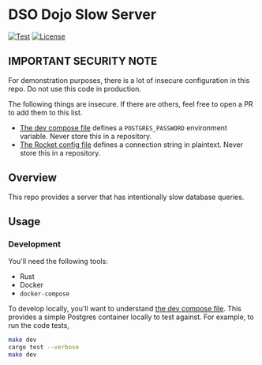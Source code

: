 # DSO Dojo Slow Server

[![Test](https://github.com/thecjharries/dso-dojo-slow-server/actions/workflows/rust.yaml/badge.svg)](https://github.com/thecjharries/dso-dojo-slow-server/actions/workflows/rust.yaml)
[![License](https://img.shields.io/badge/License-Apache_2.0-blue.svg)](https://opensource.org/licenses/Apache-2.0)

## IMPORTANT SECURITY NOTE

For demonstration purposes, there is a lot of insecure configuration in this repo. Do not use this code in production.

The following things are insecure. If there are others, feel free to open a PR to add them to this list.

* [The dev compose file](./dev-stack.yaml) defines a `POSTGRES_PASSWORD` environment variable. Never store this in a repository.
* [The Rocket config file](./Rocket.toml) defines a connection string in plaintext. Never store this in a repository.

## Overview

This repo provides a server that has intentionally slow database queries.

## Usage

### Development

You'll need the following tools:

* Rust
* Docker
* `docker-compose`

To develop locally, you'll want to understand [the dev compose file](./dev-stack.yaml). This provides a simple Postgres container locally to test against. For example, to run the code tests,

```bash
make dev
cargo test --verbose
make dev
```

